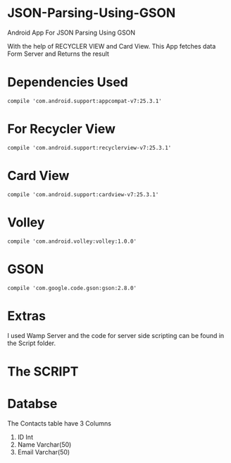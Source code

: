 # JSON-Parsing-Using-GSON
Android App For JSON Parsing Using GSON

With the help of RECYCLER VIEW and Card View.
This App fetches data Form Server and Returns the result



# Dependencies Used

    compile 'com.android.support:appcompat-v7:25.3.1'
# For Recycler View
    compile 'com.android.support:recyclerview-v7:25.3.1'
# Card View
    compile 'com.android.support:cardview-v7:25.3.1'
# Volley
    compile 'com.android.volley:volley:1.0.0'
# GSON
    compile 'com.google.code.gson:gson:2.8.0'
# Extras

I used Wamp Server and the code for server side scripting can be found in the Script folder.

# The SCRIPT


# Databse 
 The Contacts table have 3 Columns
 1. ID  Int
 2. Name Varchar(50)
 3. Email Varchar(50)
